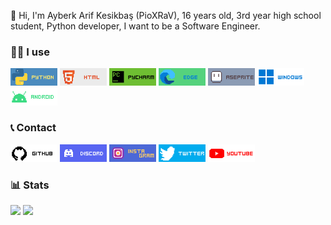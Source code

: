 👋 Hi, I'm Ayberk Arif Kesikbaş (PioXRaV), 16 years old, 3rd year high school student, Python developer, I want to be a Software Engineer.

### 🧑‍💻 I use

[<img width=75 src="Images/PYTHON.png">](https://www.python.org)
<img width=75 src="Images/HTML.png">
[<img width=75 src="Images/PYCHARM.png">](https://www.jetbrains.com/pycharm)
[<img width=75 src="Images/EDGE.png">](https://www.microsoft.com/edge)
[<img width=75 src="Images/ASEPRITE.png">](https://www.aseprite.org)
[<img width=75 src="Images/WINDOWS.png">](https://www.microsoft.com/windows)
[<img width=75 src="Images/ANDROID.png">](https://www.android.com)

### 📞 Contact

[<img width=75 src="Images/GITHUB.png">](https://github.com/PioXRaV)
[<img width=75 src="Images/DISCORD.png">](https://discord.gg/4EzMASfysP)
[<img width=75 src="Images/INSTAGRAM.png">](https://instagram.com/pioxrav)
[<img width=75 src="Images/TWITTER.png">](https://twitter.com/PioXRaV)
[<img width=75 src="Images/YOUTUBE.png">](https://youtube.com/channel/UCVd4foQi2bWer_tiYTJGhiw)

### 📊 Stats

![](https://github-readme-stats.vercel.app/api?username=PioXRaV&theme=dark&show_icons=true&include_all_commits=true)
![](https://github-readme-stats.vercel.app/api/top-langs/?username=PioXRaV&theme=dark&layout=compact)
